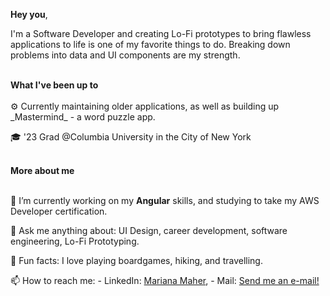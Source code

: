 <b>Hey you</b>,

I'm a Software Developer and creating Lo-Fi prototypes to bring flawless applications to life is one of my favorite things to do. Breaking down problems into data and UI components are my strength. 

<br>
<b>What I've been up to</b>
<br></br>
⚙️ Currently maintaining older applications, as well as building up _Mastermind_ - a word puzzle app. 

🎓 '23 Grad @Columbia University in the City of New York 

<br>
<b>More about me</b>
<br></br>

🌱 I’m currently working on my <b>Angular</b> skills, and studying to take my AWS Developer certification.

💬 Ask me anything about: UI Design, career development, software engineering, Lo-Fi Prototyping. 

🔎 Fun facts: I love playing boardgames, hiking, and travelling.

📫 How to reach me: - LinkedIn: [Mariana Maher](https://linkedin.com/in/marianamaher/), - Mail: [Send me an e-mail!](mailto:mariana.maherr@gmail.com)

<!---
marianamaher/marianamaher is a ✨ special ✨ repository because its `README.md` (this file) appears on your GitHub profile.
You can click the Preview link to take a look at your changes.
--->



